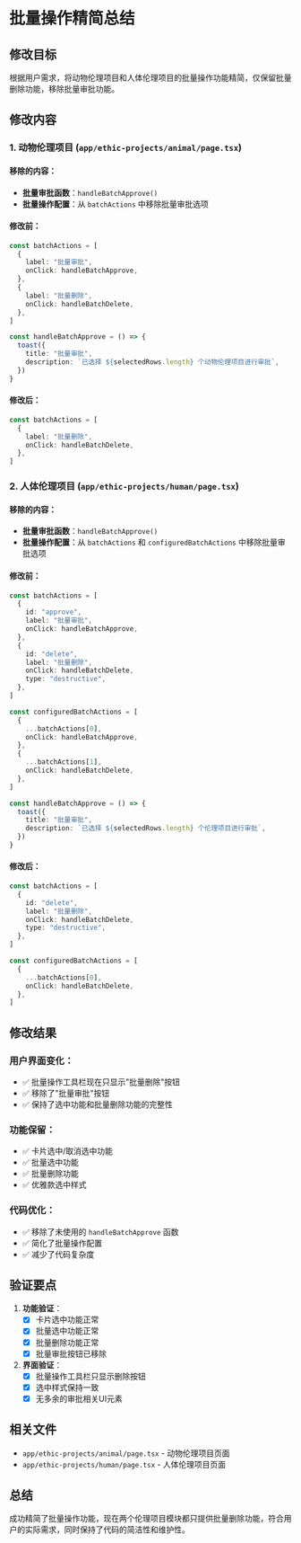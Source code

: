 # 批量操作精简总结

## 修改目标
根据用户需求，将动物伦理项目和人体伦理项目的批量操作功能精简，仅保留批量删除功能，移除批量审批功能。

## 修改内容

### 1. 动物伦理项目 (`app/ethic-projects/animal/page.tsx`)

#### 移除的内容：
- **批量审批函数**：`handleBatchApprove()`
- **批量操作配置**：从 `batchActions` 中移除批量审批选项

#### 修改前：
```typescript
const batchActions = [
  {
    label: "批量审批",
    onClick: handleBatchApprove,
  },
  {
    label: "批量删除",
    onClick: handleBatchDelete,
  },
]

const handleBatchApprove = () => {
  toast({
    title: "批量审批",
    description: `已选择 ${selectedRows.length} 个动物伦理项目进行审批`,
  })
}
```

#### 修改后：
```typescript
const batchActions = [
  {
    label: "批量删除",
    onClick: handleBatchDelete,
  },
]
```

### 2. 人体伦理项目 (`app/ethic-projects/human/page.tsx`)

#### 移除的内容：
- **批量审批函数**：`handleBatchApprove()`
- **批量操作配置**：从 `batchActions` 和 `configuredBatchActions` 中移除批量审批选项

#### 修改前：
```typescript
const batchActions = [
  {
    id: "approve",
    label: "批量审批",
    onClick: handleBatchApprove,
  },
  {
    id: "delete",
    label: "批量删除",
    onClick: handleBatchDelete,
    type: "destructive",
  },
]

const configuredBatchActions = [
  {
    ...batchActions[0],
    onClick: handleBatchApprove,
  },
  {
    ...batchActions[1],
    onClick: handleBatchDelete,
  },
]

const handleBatchApprove = () => {
  toast({
    title: "批量审批",
    description: `已选择 ${selectedRows.length} 个伦理项目进行审批`,
  })
}
```

#### 修改后：
```typescript
const batchActions = [
  {
    id: "delete",
    label: "批量删除",
    onClick: handleBatchDelete,
    type: "destructive",
  },
]

const configuredBatchActions = [
  {
    ...batchActions[0],
    onClick: handleBatchDelete,
  },
]
```

## 修改结果

### 用户界面变化：
- ✅ 批量操作工具栏现在只显示"批量删除"按钮
- ✅ 移除了"批量审批"按钮
- ✅ 保持了选中功能和批量删除功能的完整性

### 功能保留：
- ✅ 卡片选中/取消选中功能
- ✅ 批量选中功能
- ✅ 批量删除功能
- ✅ 优雅款选中样式

### 代码优化：
- ✅ 移除了未使用的 `handleBatchApprove` 函数
- ✅ 简化了批量操作配置
- ✅ 减少了代码复杂度

## 验证要点

1. **功能验证**：
   - [x] 卡片选中功能正常
   - [x] 批量选中功能正常
   - [x] 批量删除功能正常
   - [x] 批量审批按钮已移除

2. **界面验证**：
   - [x] 批量操作工具栏只显示删除按钮
   - [x] 选中样式保持一致
   - [x] 无多余的审批相关UI元素

## 相关文件
- `app/ethic-projects/animal/page.tsx` - 动物伦理项目页面
- `app/ethic-projects/human/page.tsx` - 人体伦理项目页面

## 总结
成功精简了批量操作功能，现在两个伦理项目模块都只提供批量删除功能，符合用户的实际需求，同时保持了代码的简洁性和维护性。 